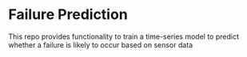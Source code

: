 # Failure Prediction

This repo provides functionality to train a time-series model to predict whether a failure is likely to occur based on sensor data
